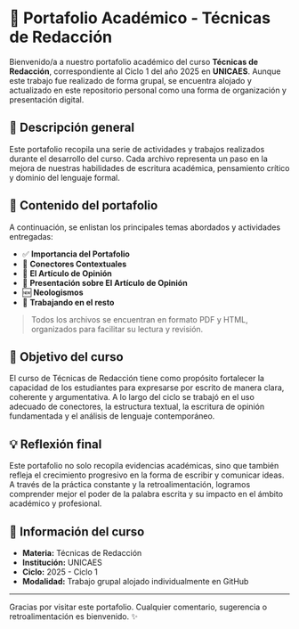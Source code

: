 # 📘 Portafolio Académico - Técnicas de Redacción

Bienvenido/a a nuestro portafolio académico del curso **Técnicas de Redacción**, correspondiente al Ciclo 1 del año 2025 en **UNICAES**. Aunque este trabajo fue realizado de forma grupal, se encuentra alojado y actualizado en este repositorio personal como una forma de organización y presentación digital.

## 🧾 Descripción general

Este portafolio recopila una serie de actividades y trabajos realizados durante el desarrollo del curso. Cada archivo representa un paso en la mejora de nuestras habilidades de escritura académica, pensamiento crítico y dominio del lenguaje formal.

## 📂 Contenido del portafolio

A continuación, se enlistan los principales temas abordados y actividades entregadas:

- ✅ **Importancia del Portafolio**
- 🔗 **Conectores Contextuales**
- 📰 **El Artículo de Opinión**
- 🎤 **Presentación sobre El Artículo de Opinión**
- 🆕 **Neologismos**
- 🧰 **Trabajando en el resto**

> Todos los archivos se encuentran en formato PDF y HTML, organizados para facilitar su lectura y revisión.

## 🎯 Objetivo del curso

El curso de Técnicas de Redacción tiene como propósito fortalecer la capacidad de los estudiantes para expresarse por escrito de manera clara, coherente y argumentativa. A lo largo del ciclo se trabajó en el uso adecuado de conectores, la estructura textual, la escritura de opinión fundamentada y el análisis de lenguaje contemporáneo.

## 💡 Reflexión final

Este portafolio no solo recopila evidencias académicas, sino que también refleja el crecimiento progresivo en la forma de escribir y comunicar ideas. A través de la práctica constante y la retroalimentación, logramos comprender mejor el poder de la palabra escrita y su impacto en el ámbito académico y profesional.

## 🏫 Información del curso

- **Materia:** Técnicas de Redacción  
- **Institución:** UNICAES  
- **Ciclo:** 2025 - Ciclo 1  
- **Modalidad:** Trabajo grupal alojado individualmente en GitHub

---

Gracias por visitar este portafolio. Cualquier comentario, sugerencia o retroalimentación es bienvenido. ✨
